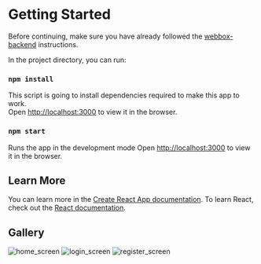
# Getting Started

Before continuing, make sure you have already followed the [webbox-backend](https://github.com/jmrona/webbox-backend) instructions.

In the project directory, you can run:

### `npm install`

This script is going to install dependencies required to make this app to work.\
Open [http://localhost:3000](http://localhost:3000) to view it in the browser.

### `npm start`

Runs the app in the development mode
Open [http://localhost:3000](http://localhost:3000) to view it in the browser.
## Learn More

You can learn more in the [Create React App documentation](https://facebook.github.io/create-react-app/docs/getting-started).
To learn React, check out the [React documentation](https://reactjs.org/).

## Gallery
![home_screen](https://user-images.githubusercontent.com/32115263/115590758-3d917080-a2c9-11eb-8ed4-c9b1070d7d10.png)
![login_screen](https://user-images.githubusercontent.com/32115263/115590759-3e2a0700-a2c9-11eb-8ea8-1a39890bdc65.png)
![register_screen](https://user-images.githubusercontent.com/32115263/115590761-3ec29d80-a2c9-11eb-9212-a0e0ba1347a9.png)

